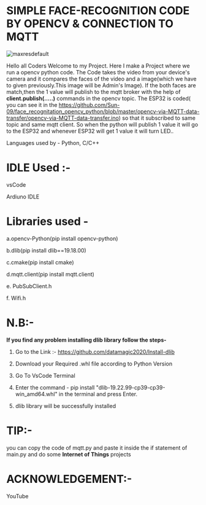 # SIMPLE FACE-RECOGNITION CODE BY OPENCV & CONNECTION TO MQTT

![maxresdefault](https://user-images.githubusercontent.com/104966547/211987319-6a3f63c3-b098-458e-8d0c-b54bb9f28c20.jpg)


Hello all Coders Welcome to my Project. Here I make a Project where we run a opencv python code. The Code takes the video from your device's camera
and it compares the faces of the video and a image(which we have to given previously.This image will be Admin's Image). If the both faces are match,then the
1 value will publish to the mqtt broker with the help of **client.publish(.....)** commands in the opencv topic. The ESP32 is coded( you can see it in the
https://github.com/Sun-09/face_recognitation_opencv_python/blob/master/opencv-via-MQTT-data-transfer/opencv-via-MQTT-data-transfer.ino)  so that it subscribed 
to same topic and same mqtt client. So when the python will publish 1 value it will go to the ESP32 and whenever ESP32 will get 1 value it will turn LED..



Languages used by - Python, C/C++

# IDLE Used :- 

vsCode

Ardiuno IDLE


# Libraries used -


a.opencv-Python(pip install opencv-python)

b.dlib(pip install dlib==19.18.00)


c.cmake(pip install cmake)

d.mqtt.client(pip install mqtt.client)

e. PubSubClient.h

f. Wifi.h


# N.B:- 

**If you find any problem installing dlib library follow the steps-**

 1. Go to the Link :- https://github.com/datamagic2020/Install-dlib 
 
 
 
 2. Download your Required .whl file according to Python Version
 
 3. Go To VsCode Terminal
 
 4. Enter the command - pip install "dlib-19.22.99-cp39-cp39-win_amd64.whl" in the terminal and press Enter.
 
 5. dlib library will be successfully installed


# TIP:-


you can copy the code of mqtt.py and paste it inside the if statement of main.py and do some **Internet of Things** projects


# ACKNOWLEDGEMENT:-

YouTube
